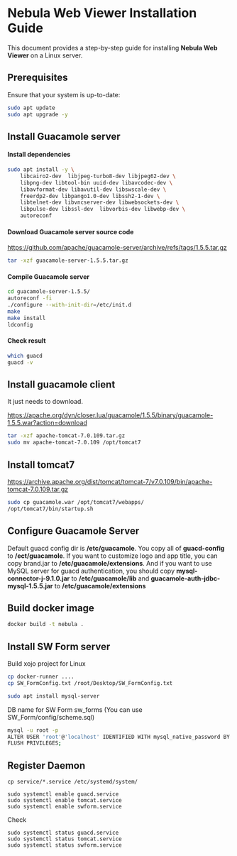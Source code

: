# Nebula Web Viewer Installation Guide

This document provides a step-by-step guide for installing **Nebula Web Viewer** on a Linux server.

## Prerequisites

Ensure that your system is up-to-date:

```bash
sudo apt update
sudo apt upgrade -y
```

## Install Guacamole server

#### Install dependencies

```bash
sudo apt install -y \
    libcairo2-dev  libjpeg-turbo8-dev libjpeg62-dev \
    libpng-dev libtool-bin uuid-dev libavcodec-dev \
    libavformat-dev libavutil-dev libswscale-dev \
    freerdp2-dev libpango1.0-dev libssh2-1-dev \
    libtelnet-dev libvncserver-dev libwebsockets-dev \
    libpulse-dev libssl-dev  libvorbis-dev libwebp-dev \
    autoreconf
```

#### Download Guacamole server source code

https://github.com/apache/guacamole-server/archive/refs/tags/1.5.5.tar.gz

```bash
tar -xzf guacamole-server-1.5.5.tar.gz
```

#### Compile Guacamole server

```bash
cd guacamole-server-1.5.5/
autoreconf -fi
./configure --with-init-dir=/etc/init.d
make
make install
ldconfig
```

#### Check result

```bash
which guacd
guacd -v
```

## Install guacamole client

It just needs to download.

https://apache.org/dyn/closer.lua/guacamole/1.5.5/binary/guacamole-1.5.5.war?action=download

```bash
tar -xzf apache-tomcat-7.0.109.tar.gz
sudo mv apache-tomcat-7.0.109 /opt/tomcat7
```

## Install tomcat7

https://archive.apache.org/dist/tomcat/tomcat-7/v7.0.109/bin/apache-tomcat-7.0.109.tar.gz

```bash
sudo cp guacamole.war /opt/tomcat7/webapps/
/opt/tomcat7/bin/startup.sh
```

## Configure Guacamole Server

Default guacd config dir is **/etc/guacamole**. You copy all of **guacd-config** to **/ect/guacamole**. If you want to customize logo and app title, you can copy brand.jar to **/etc/guacamole/extensions**. And if you want to use MySQL server for guacd authentication, you should copy **mysql-connector-j-9.1.0.jar** to **/etc/guacamole/lib** and **guacamole-auth-jdbc-mysql-1.5.5.jar** to **/etc/guacamole/extensions**

## Build docker image

```bash
docker build -t nebula .
```

## Install SW Form server

Build xojo project for Linux

```bash
cp docker-runner ....
cp SW_FormConfig.txt /root/Desktop/SW_FormConfig.txt
```

```bash
sudo apt install mysql-server
```

DB name for SW Form sw_forms (You can use SW_Form/config/scheme.sql)

```bash
mysql -u root -p
ALTER USER 'root'@'localhost' IDENTIFIED WITH mysql_native_password BY 'new_password';
FLUSH PRIVILEGES;
```

## Register Daemon

```
cp service/*.service /etc/systemd/system/

sudo systemctl enable guacd.service
sudo systemctl enable tomcat.service
sudo systemctl enable swform.service
```

Check

```
sudo systemctl status guacd.service
sudo systemctl status tomcat.service
sudo systemctl status swform.service
```
